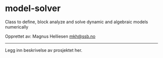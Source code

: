 # model-solver

Class to define, block analyze and solve dynamic and algebraic models numerically

Opprettet av:
Magnus Helliesen <mkh@ssb.no>

---

Legg inn beskrivelse av prosjektet her.
